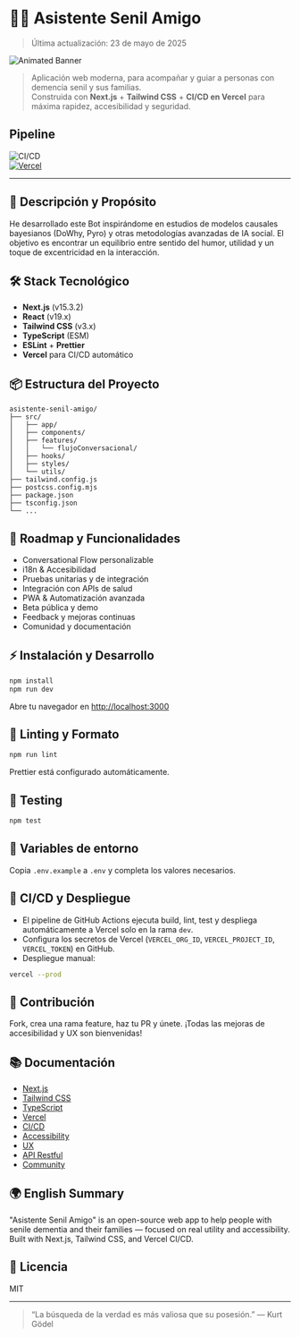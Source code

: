 # 🧑‍⚕️ Asistente Senil Amigo

> Última actualización: 23 de mayo de 2025

![Animated Banner](https://readme-typing-svg.demolab.com?font=Fira+Code&pause=700&color=38BDF8&center=true&vCenter=true&width=480&lines=Automatizar+para+cuidar;Conversational+Flow+para+personas+reales;Next.js+%2B+Tailwind+%2F+Hecho+con+prop%C3%B3sito)

> Aplicación web moderna, para acompañar y guiar a personas con demencia senil y sus familias.  
> Construida con **Next.js** + **Tailwind CSS** + **CI/CD en Vercel** para máxima rapidez, accesibilidad y seguridad.

## Pipeline

![CI/CD](https://github.com/Neiland85/Asistente-Senil-Amigo/actions/workflows/ci.yml/badge.svg)  
[![Vercel](https://vercelbadge.vercel.app/api/Neiland85/Asistente-Senil-Amigo?style=flat)](https://asistente-senil-amigo.vercel.app/)

---

## 🚀 Descripción y Propósito

He desarrollado este Bot inspirándome en estudios de modelos causales bayesianos (DoWhy, Pyro) y otras metodologías avanzadas de IA social. El objetivo es encontrar un equilibrio entre sentido del humor, utilidad y un toque de excentricidad en la interacción.

## 🛠️ Stack Tecnológico

- **Next.js** (v15.3.2)
- **React** (v19.x)
- **Tailwind CSS** (v3.x)
- **TypeScript** (ESM)
- **ESLint** + **Prettier**
- **Vercel** para CI/CD automático

## 📦 Estructura del Proyecto

```
asistente-senil-amigo/
├── src/
│   ├── app/
│   ├── components/
│   ├── features/
│   │   └── flujoConversacional/
│   ├── hooks/
│   ├── styles/
│   └── utils/
├── tailwind.config.js
├── postcss.config.mjs
├── package.json
├── tsconfig.json
└── ...
```

## 🚦 Roadmap y Funcionalidades

- Conversational Flow personalizable
- i18n & Accesibilidad
- Pruebas unitarias y de integración
- Integración con APIs de salud
- PWA & Automatización avanzada
- Beta pública y demo
- Feedback y mejoras continuas
- Comunidad y documentación

## ⚡ Instalación y Desarrollo

```bash
npm install
npm run dev
```

Abre tu navegador en [http://localhost:3000](http://localhost:3000)

## 🧹 Linting y Formato

```bash
npm run lint
```

Prettier está configurado automáticamente.

## 🧪 Testing

```bash
npm test
```

## 🔑 Variables de entorno

Copia `.env.example` a `.env` y completa los valores necesarios.

## 🚀 CI/CD y Despliegue

- El pipeline de GitHub Actions ejecuta build, lint, test y despliega automáticamente a Vercel solo en la rama `dev`.
- Configura los secretos de Vercel (`VERCEL_ORG_ID`, `VERCEL_PROJECT_ID`, `VERCEL_TOKEN`) en GitHub.
- Despliegue manual:

```bash
vercel --prod
```

## 🤝 Contribución

Fork, crea una rama feature, haz tu PR y únete. ¡Todas las mejoras de accesibilidad y UX son bienvenidas!

## 📚 Documentación

- [Next.js](https://nextjs.org/)
- [Tailwind CSS](https://tailwindcss.com/)
- [TypeScript](https://www.typescriptlang.org/)
- [Vercel](https://vercel.com/)
- [CI/CD](https://github.com/Neiland85/Asistente-Senil-Amigo/actions/workflows/ci.yml)
- [Accessibility](https://www.w3.org/WAI/standards-guidelines/)
- [UX](https://www.usability.gov/)
- [API Restful](https://restfulapi.net/)
- [Community](https://github.com/Neiland85/Asistente-Senil-Amigo/blob/main/CONTRIBUTING.md)

## 🌍 English Summary

"Asistente Senil Amigo" is an open-source web app to help people with senile dementia and their families — focused on real utility and accessibility. Built with Next.js, Tailwind CSS, and Vercel CI/CD.

## 📝 Licencia

MIT

---

> “La búsqueda de la verdad es más valiosa que su posesión.” — Kurt Gödel
